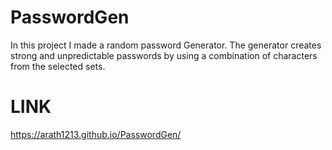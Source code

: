 # PasswordGen

In this project I made a random password Generator.
The generator creates strong and unpredictable passwords by using a combination of characters from the selected sets. 
# LINK
https://arath1213.github.io/PasswordGen/
